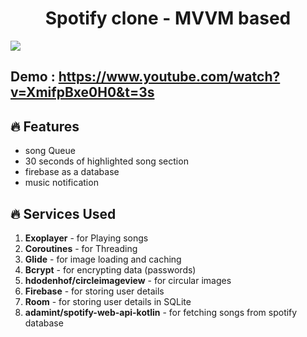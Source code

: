 <h1 align="center"> Spotify clone - MVVM based</h1>
<img src="https://firebasestorage.googleapis.com/v0/b/food-clone-c7e62.appspot.com/o/spotify_readme_image_croped.jpg?alt=media&token=c72fb9c1-2b1d-4b26-86b2-83698c05561a">

## Demo : https://www.youtube.com/watch?v=XmifpBxe0H0&t=3s

## 🔥 Features

- song Queue
- 30 seconds of highlighted song section 
- firebase as a database
- music notification

## 🔥 Services Used

1. **Exoplayer** - for Playing songs
1. **Coroutines** - for Threading
1. **Glide** - for image loading and caching
1. **Bcrypt** - for encrypting data (passwords)
1. **hdodenhof/circleimageview** - for circular images
1. **Firebase** - for storing user details
1. **Room** - for storing user details in SQLite
1. **adamint/spotify-web-api-kotlin** - for fetching songs from spotify database
